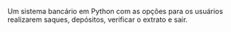 Um sistema bancário em Python com as opções para os usuários realizarem saques, depósitos, verificar o extrato e sair.
